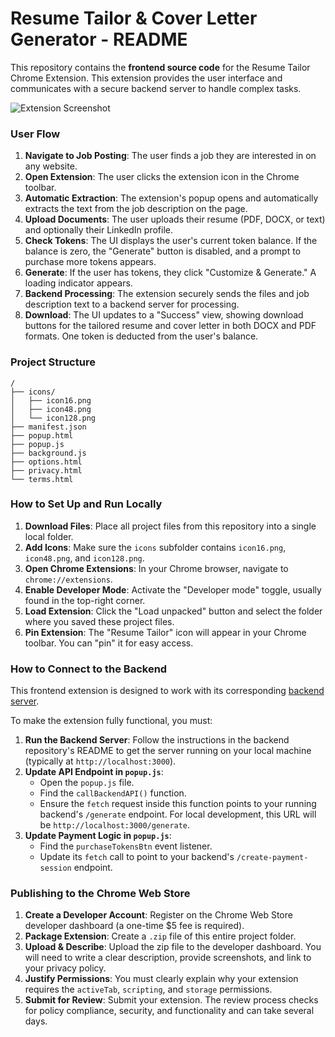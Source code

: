 # Resume Tailor & Cover Letter Generator - README

This repository contains the **frontend source code** for the Resume Tailor Chrome Extension. This extension provides the user interface and communicates with a secure backend server to handle complex tasks.

![Extension Screenshot](https://i.imgur.com/gQYdZpW.png) 

### User Flow

1.  **Navigate to Job Posting**: The user finds a job they are interested in on any website.
2.  **Open Extension**: The user clicks the extension icon in the Chrome toolbar.
3.  **Automatic Extraction**: The extension's popup opens and automatically extracts the text from the job description on the page.
4.  **Upload Documents**: The user uploads their resume (PDF, DOCX, or text) and optionally their LinkedIn profile.
5.  **Check Tokens**: The UI displays the user's current token balance. If the balance is zero, the "Generate" button is disabled, and a prompt to purchase more tokens appears.
6.  **Generate**: If the user has tokens, they click "Customize & Generate." A loading indicator appears.
7.  **Backend Processing**: The extension securely sends the files and job description text to a backend server for processing.
8.  **Download**: The UI updates to a "Success" view, showing download buttons for the tailored resume and cover letter in both DOCX and PDF formats. One token is deducted from the user's balance.

### Project Structure

```
/
├── icons/
│   ├── icon16.png
│   ├── icon48.png
│   └── icon128.png
├── manifest.json
├── popup.html
├── popup.js
├── background.js
├── options.html
├── privacy.html
└── terms.html
```

### How to Set Up and Run Locally

1.  **Download Files**: Place all project files from this repository into a single local folder.
2.  **Add Icons**: Make sure the `icons` subfolder contains `icon16.png`, `icon48.png`, and `icon128.png`.
3.  **Open Chrome Extensions**: In your Chrome browser, navigate to `chrome://extensions`.
4.  **Enable Developer Mode**: Activate the "Developer mode" toggle, usually found in the top-right corner.
5.  **Load Extension**: Click the "Load unpacked" button and select the folder where you saved these project files.
6.  **Pin Extension**: The "Resume Tailor" icon will appear in your Chrome toolbar. You can "pin" it for easy access.

### How to Connect to the Backend

This frontend extension is designed to work with its corresponding [backend server](https://github.com/YOUR_USERNAME/resume-tailor-backend). 

To make the extension fully functional, you must:

1.  **Run the Backend Server**: Follow the instructions in the backend repository's README to get the server running on your local machine (typically at `http://localhost:3000`).
2.  **Update API Endpoint in `popup.js`**:
    * Open the `popup.js` file.
    * Find the `callBackendAPI()` function.
    * Ensure the `fetch` request inside this function points to your running backend's `/generate` endpoint. For local development, this URL will be `http://localhost:3000/generate`.
3.  **Update Payment Logic in `popup.js`**:
    * Find the `purchaseTokensBtn` event listener.
    * Update its `fetch` call to point to your backend's `/create-payment-session` endpoint.

### Publishing to the Chrome Web Store

1.  **Create a Developer Account**: Register on the Chrome Web Store developer dashboard (a one-time $5 fee is required).
2.  **Package Extension**: Create a `.zip` file of this entire project folder.
3.  **Upload & Describe**: Upload the zip file to the developer dashboard. You will need to write a clear description, provide screenshots, and link to your privacy policy.
4.  **Justify Permissions**: You must clearly explain why your extension requires the `activeTab`, `scripting`, and `storage` permissions.
5.  **Submit for Review**: Submit your extension. The review process checks for policy compliance, security, and functionality and can take several days.
